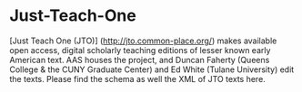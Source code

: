 # Just-Teach-One
[Just Teach One (JTO)] (http://jto.common-place.org/) makes available open access, digital scholarly teaching editions of lesser known early American text. AAS houses the project, and Duncan Faherty (Queens College & the CUNY Graduate Center) and Ed White (Tulane University) edit the texts. Please find the schema as well the XML of JTO texts here.
